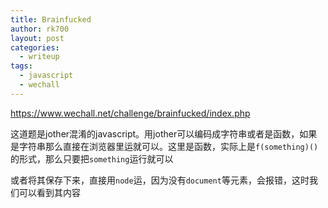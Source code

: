 ```yaml
---
title: Brainfucked
author: rk700
layout: post
categories:
  - writeup
tags:
  - javascript
  - wechall
---
```

<https://www.wechall.net/challenge/brainfucked/index.php>

这道题是jother混淆的javascript。用jother可以编码成字符串或者是函数，如果是字符串那么直接在浏览器里运就可以。这里是函数，实际上是`f(something)()`的形式，那么只要把`something`运行就可以

或者将其保存下来，直接用`node`运，因为没有`document`等元素，会报错，这时我们可以看到其内容